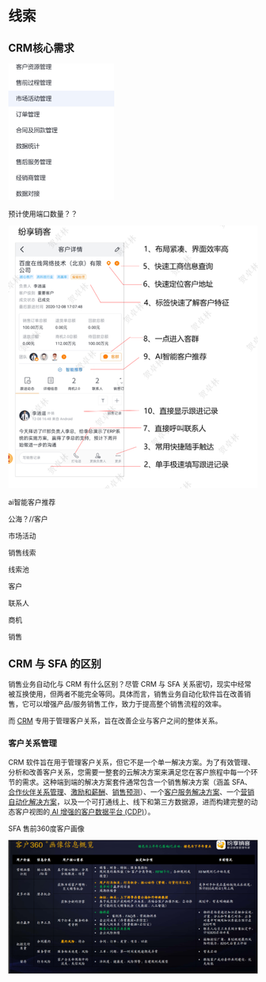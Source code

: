# 线索

## CRM核心需求

<img src="image/1683182042767.png" alt="1683182042767" style="zoom:50%;" />

预计使用端口数量？？

![1683198224635](image/1683198224635.png)

ai智能客户推荐



公海？//客户

市场活动

销售线索

线索池

客户

联系人

商机

销售



## CRM 与 SFA 的区别

销售业务自动化与 CRM 有什么区别？尽管 CRM 与 SFA 关系密切，现实中经常被互换使用，但两者不能完全等同。具体而言，销售业务自动化软件旨在改善销售，它可以增强产品/服务销售工作，致力于提高整个销售流程的效率。

而 [CRM](https://www.oracle.com/cn/cx/what-is-crm/) 专用于管理客户关系，旨在改善企业与客户之间的整体关系。



### 客户关系管理

CRM 软件旨在用于管理客户关系，但它不是一个单一解决方案。为了有效管理、分析和改善客户关系，您需要一整套的云解决方案来满足您在客户旅程中每一个环节的需求。这种端到端的解决方案套件通常包含一个销售解决方案（涵盖 SFA、[合作伙伴关系管理](https://www.oracle.com/cn/cx/sales/partner-relationship-management/)、[激励和薪酬](https://www.oracle.com/cn/cx/sales/sales-performance-management/)、[销售预测](https://www.oracle.com/cn/cx/sales/sales-planning-forecasting/)）、一个[客户服务解决方案](https://www.oracle.com/cn/cx/service/)、一个[营销自动化解决方案](https://www.oracle.com/cn/cx/marketing/)，以及一个可打通线上、线下和第三方数据源，进而构建完整的动态客户视图的[ AI 增强的客户数据平台 (CDP)](https://www.oracle.com/cn/cx/customer-data-platform/)）。





SFA 售前360度客户画像

   ![1683339150656](image/1683339150656.png)

